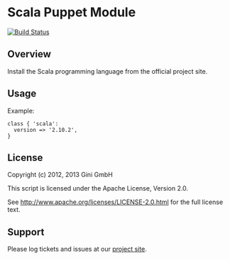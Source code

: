 Scala Puppet Module
====================

[![Build Status](https://secure.travis-ci.org/gini/puppet-scala.png)](http://travis-ci.org/gini/puppet-scala)

Overview
--------

Install the Scala programming language from the official project site.


Usage
-----

Example:

    class { 'scala':
      version => '2.10.2',
    }


License
-------

Copyright (c) 2012, 2013 Gini GmbH

This script is licensed under the Apache License, Version 2.0.

See http://www.apache.org/licenses/LICENSE-2.0.html for the full license text.


Support
-------

Please log tickets and issues at our [project site](https://github.com/gini/puppet-scala/issues).
